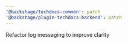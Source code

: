 ```yaml
---
'@backstage/techdocs-common': patch
'@backstage/plugin-techdocs-backend': patch
---
```


Refactor log messaging to improve clarity
